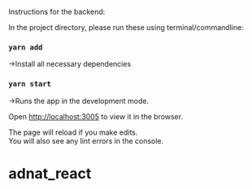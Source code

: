 Instructions for the backend: 

In the project directory, please run these using terminal/commandline:

### `yarn add`
->Install all necessary dependencies
### `yarn start`
->Runs the app in the development mode.<br>

Open [http://localhost:3005](http://localhost:3005) to view it in the browser.

The page will reload if you make edits.<br>
You will also see any lint errors in the console.
# adnat_react
